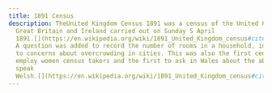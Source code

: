 ```yaml
---
title: 1891 Census
description: TheUnited Kingdom Census 1891 was a census of the United Kingdom of
  Great Britain and Ireland carried out on Sunday 5 April
  1891.[](https://en.wikipedia.org/wiki/1891_United_Kingdom_census#cite_note-1)
  A question was added to record the number of rooms in a household, in response
  to concerns about overcrowding in cities. This was also the first census to
  employ women census takers and the first to ask in Wales about the ability to
  speak
  Welsh.[](https://en.wikipedia.org/wiki/1891_United_Kingdom_census#cite_note-2)
---
```

